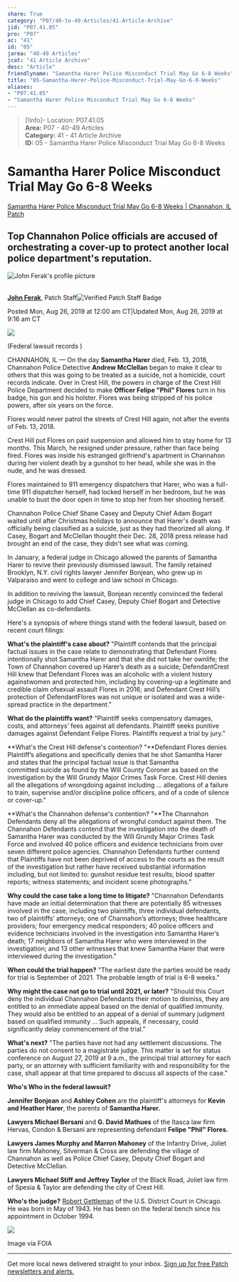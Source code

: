 ```yaml
---  
share: True  
category: "P07/40-to-49-Articles/41-Article-Archive"  
jid: "P07.41.05"  
pro: "P07"  
ac: "41"  
id: "05"  
jarea: "40-49 Articles"  
jcat: "41 Article Archive"  
desc: "Article"  
friendlyname: "Samantha Harer Police Misconduct Trial May Go 6-8 Weeks"  
title: "05-Samantha-Harer-Police-Misconduct-Trial-May-Go-6-8-Weeks"  
aliases:   
- "P07.41.05"  
- "Samantha Harer Police Misconduct Trial May Go 6-8 Weeks"  
---  
```

>[!info]- Location: P07.41.05  
>**Area:** P07 - 40-49 Articles  
>**Category:** 41 - 41 Article Archive  
>**ID:** 05 - Samantha Harer Police Misconduct Trial May Go 6-8 Weeks  
  
# Samantha Harer Police Misconduct Trial May Go 6-8 Weeks  
  
[Samantha Harer Police Misconduct Trial May Go 6-8 Weeks | Channahon, IL Patch](https://patch.com/illinois/channahon-minooka/samantha-harer-police-corruption-trial-may-go-6-8-weeks?utm_term=article-slot-1&utm_source=newsletter-daily&utm_medium=email&utm_campaign=newsletter)  
  
## Top Channahon Police officials are accused of orchestrating a cover-up to protect another local police department's reputation.  
  
![John Ferak's profile picture](https://patch.com/img/cdn20/users/22944156/profile_pics/johnferak___13223337707.png?width=64)  
  
######   
  
[**John Ferak**,](https://patch.com/users/john-ferak) Patch Staff![Verified Patch Staff Badge](https://patch.com/img/cdn/assets/layout/badges/verified-patch-staff.svg)  
  
Posted Mon, Aug 26, 2019 at 12:00 am CT|Updated Mon, Aug 26, 2019 at 9:16 am CT  
  
![](https://patch.com/img/cdn20/users/22944156/20190825/115740/styles/patch_image/public/samharerstatus___25235709658.PNG)  
  
(Federal lawsuit records )  
  
CHANNAHON, IL — On the day **Samantha Harer** died, Feb. 13, 2018, Channahon Police Detective **Andrew McClellan** began to make it clear to others that this was going to be treated as a suicide, not a homicide, court records indicate. Over in Crest Hill, the powers in charge of the Crest Hill Police Department decided to make **Officer Felipe "Phil" Flores** turn in his badge, his gun and his holster. Flores was being stripped of his police powers, after six years on the force.  
  
Flores would never patrol the streets of Crest Hill again, not after the events of Feb. 13, 2018.  
  
Crest Hill put Flores on paid suspension and allowed him to stay home for 13 months. This March, he resigned under pressure, rather than face being fired. Flores was inside his estranged girlfriend's apartment in Channahon during her violent death by a gunshot to her head, while she was in the nude, and he was dressed.  
  
Flores maintained to 911 emergency dispatchers that Harer, who was a full-time 911 dispatcher herself, had locked herself in her bedroom, but he was unable to bust the door open in time to stop her from her shooting herself.  
  
Channahon Police Chief Shane Casey and Deputy Chief Adam Bogart waited until after Christmas holidays to announce that Harer's death was officially being classified as a suicide, just as they had theorized all along. If Casey, Bogart and McClellan thought their Dec. 28, 2018 press release had brought an end of the case, they didn't see what was coming.  
  
In January, a federal judge in Chicago allowed the parents of Samantha Harer to revive their previously dismissed lawsuit. The family retained Brooklyn, N.Y. civil rights lawyer Jennifer Bonjean, who grew up in Valparaiso and went to college and law school in Chicago.  
  
In addition to reviving the lawsuit, Bonjean recently convinced the federal judge in Chicago to add Chief Casey, Deputy Chief Bogart and Detective McClellan as co-defendants.  
  
Here's a synopsis of where things stand with the federal lawsuit, based on recent court filings:    
  
**What's the plaintiff's case about?** "Plaintiff contends that the principal factual issues in the case relate to demonstrating that Defendant Flores intentionally shot Samantha Harer and that she did not take her ownlife; the Town of Channahon covered up Harer’s death as a suicide; DefendantCrest Hill knew that Defendant Flores was an alcoholic with a violent history againstwomen and protected him, including by covering-up a legitimate and credible claim ofsexual assault Flores in 2016; and Defendant Crest Hill’s protection of DefendantFlores was not unique or isolated and was a wide-spread practice in the department."  
  
**What do the plaintiffs want?** "Plaintiff seeks compensatory damages, costs, and attorneys’ fees against all defendants. Plaintiff seeks punitive damages against Defendant Felipe Flores. Plaintiffs request a trial by jury."  
  
**What's the Crest Hill defense's contention? "**Defendant Flores denies Plaintiff’s allegations and specifically denies that he shot Samantha Harer and states that the principal factual issue is that Samantha committed suicide as found by the Will County Coroner as based on the investigation by the Will Grundy Major Crimes Task Force. Crest Hill denies all the allegations of wrongdoing against including ... allegations of a failure to train, supervise and/or discipline police officers, and of a code of silence or cover-up."    
  
**What's the Channahon defense's contention? "**The Channahon Defendants deny all the allegations of wrongful conduct against them. The Channahon Defendants contend that the investigation into the death of Samantha Harer was conducted by the Will Grundy Major Crimes Task Force and involved 40 police officers and evidence technicians from over seven different police agencies. Channahon Defendants further contend that Plaintiffs have not been deprived of access to the courts as the result of the investigation but rather have received substantial information including, but not limited to: gunshot residue test results; blood spatter reports; witness statements; and incident scene photographs."  
  
**Why could the case take a long time to litigate?** "Channahon Defendants have made an initial determination that there are potentially 85 witnesses involved in the case, including two plaintiffs, three individual defendants, two of plaintiffs’ attorneys; one of Channahon’s attorneys; three healthcare providers; four emergency medical responders; 40 police officers and evidence technicians involved in the investigation into Samantha Harer’s death; 17 neighbors of Samantha Harer who were interviewed in the investigation; and 13 other witnesses that knew Samantha Harer that were interviewed during the investigation."  
  
**When could the trial happen?** "The earliest date the parties would be ready for trial is September of 2021. The probable length of trial is 6-8 weeks."  
  
**Why might the case not go to trial until 2021, or later?** "Should this Court deny the individual Channahon Defendants their motion to dismiss, they are entitled to an immediate appeal based on the denial of qualified immunity. They would also be entitled to an appeal of a denial of summary judgment based on qualified immunity ... Such appeals, if necessary, could significantly delay commencement of the trial."  
  
**What's next?** "The parties have not had any settlement discussions. The parties do not consent to a magistrate judge. This matter is set for status conference on August 27, 2019 at 9 a.m., the principal trial attorney for each party, or an attorney with sufficient familiarity with and responsibility for the case, shall appear at that time prepared to discuss all aspects of the case."  
  
**Who's Who in the federal lawsuit?**  
  
**Jennifer Bonjean** and **Ashley Cohen** are the plaintiff's attorneys for **Kevin and Heather Harer**, the parents of **Samantha Harer.**  
  
**Lawyers Michael Bersani** and **G. David Mathues** of the Itasca law firm Hervas, Condon & Bersani are representing defendant **Felipe "Phil" Flores.**  
  
**Lawyers James Murphy and Marron Mahoney** of the Infantry Drive, Joliet law firm Mahoney, Silverman & Cross are defending the village of Channahon as well as Police Chief Casey, Deputy Chief Bogart and Detective McClellan.  
  
**Lawyers Michael Stiff and Jeffrey Taylor** of the Black Road, Joliet law firm of Spesia & Taylor are defending the city of Crest Hill.  
  
**Who's the judge?** [Robert Gettleman](https://www.ilnd.uscourts.gov/_assets/_documents/_forms/_judges/GETTLEMAN/RWGBio.htm) of the U.S. District Court in Chicago. He was born in May of 1943. He has been on the federal bench since his appointment in October 1994.  
  
![](https://patch.com/img/cdn20/users/22944156/20190826/125922/styles/raw/public/processed_images/Samantha%20Harer%20badge.jpg)  
  
Image via FOIA  
  
---  
  
Get more local news delivered straight to your inbox. [Sign up for free Patch newsletters and alerts.](https://patch.com/illinois/channahon-minooka/subscribe)
